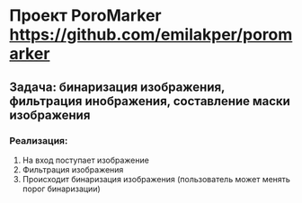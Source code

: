 # Проект PoroMarker https://github.com/emilakper/poromarker
## Задача: бинаризация изображения, фильтрация инображения, составление маски изображения
### Реализация:
1. На вход поступает изображение
2. Фильтрация изображения
3. Происходит бинаризация изображения (пользователь может менять порог бинаризации)

   

